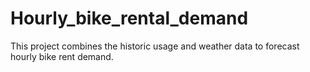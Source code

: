 # Hourly_bike_rental_demand
This project combines the historic usage and weather data to forecast hourly bike rent demand.

